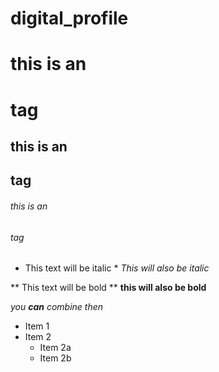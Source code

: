 # digital_profile


# this is an <h1> tag
## this is an <h2> tag
###### this is an <h6> tag
  
* This text will be italic *
_This will also be italic_

** This text will be bold **
__this will also be bold__

*you **can** combine then*




* Item 1
* Item 2
  * Item 2a
  * Item 2b
